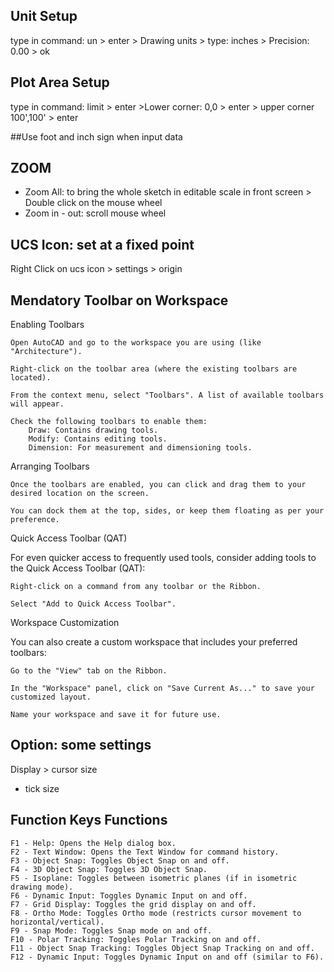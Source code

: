 ## Unit Setup
type in command: un > enter > Drawing units > type: inches > Precision: 0.00 > ok

## Plot Area Setup
type in command: limit > enter >Lower corner: 0,0 > enter > upper corner 100',100' > enter

##Use foot and inch sign when input data

## ZOOM
- Zoom All: to bring the whole sketch in editable scale in front screen > Double click on the mouse wheel
- Zoom in - out: scroll mouse wheel

## UCS Icon: set at a fixed point
Right Click on ucs icon > settings > origin

## Mendatory Toolbar on Workspace
Enabling Toolbars

    Open AutoCAD and go to the workspace you are using (like "Architecture").

    Right-click on the toolbar area (where the existing toolbars are located).

    From the context menu, select "Toolbars". A list of available toolbars will appear.

    Check the following toolbars to enable them:
        Draw: Contains drawing tools.
        Modify: Contains editing tools.
        Dimension: For measurement and dimensioning tools.

Arranging Toolbars

    Once the toolbars are enabled, you can click and drag them to your desired location on the screen.

    You can dock them at the top, sides, or keep them floating as per your preference.

Quick Access Toolbar (QAT)

For even quicker access to frequently used tools, consider adding tools to the Quick Access Toolbar (QAT):

    Right-click on a command from any toolbar or the Ribbon.

    Select "Add to Quick Access Toolbar".

Workspace Customization

You can also create a custom workspace that includes your preferred toolbars:

    Go to the "View" tab on the Ribbon.

    In the "Workspace" panel, click on "Save Current As..." to save your customized layout.

    Name your workspace and save it for future use.

## Option: some settings 
Display > cursor size 
 - tick size

## Function Keys Functions
    F1 - Help: Opens the Help dialog box.
    F2 - Text Window: Opens the Text Window for command history.
    F3 - Object Snap: Toggles Object Snap on and off.
    F4 - 3D Object Snap: Toggles 3D Object Snap.
    F5 - Isoplane: Toggles between isometric planes (if in isometric drawing mode).
    F6 - Dynamic Input: Toggles Dynamic Input on and off.
    F7 - Grid Display: Toggles the grid display on and off.
    F8 - Ortho Mode: Toggles Ortho mode (restricts cursor movement to horizontal/vertical).
    F9 - Snap Mode: Toggles Snap mode on and off.
    F10 - Polar Tracking: Toggles Polar Tracking on and off.
    F11 - Object Snap Tracking: Toggles Object Snap Tracking on and off.
    F12 - Dynamic Input: Toggles Dynamic Input on and off (similar to F6).
